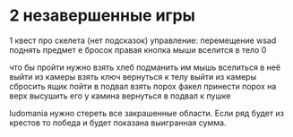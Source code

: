 # 2 незавершенные игры 
1 квест про скелета (нет подсказок)
управление:
перемещение  wsad 
поднять предмет e
бросок правая кнопка мыши
вселится в тело 0


что бы пройти нужно взять хлеб 
подманить им мышь
вселиться в неё 
выйти из камеры взять ключ
вернуться к телу 
выйти из камеры сбросить ящик 
пойти в подвал взять порох факел 
принести порох на верх 
высушить его у камина 
вернуться в подвал к пушке 

ludomania нужно стереть все закрашенные области. Если ряд будет из крестов то победа и будет показана выигранная сумма.
